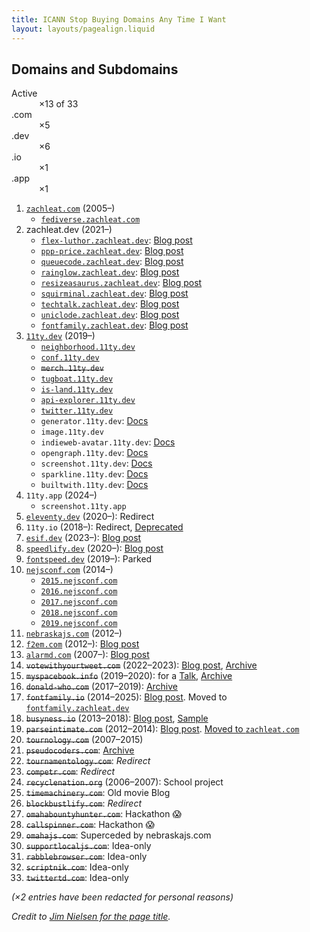 ```yaml
---
title: ICANN Stop Buying Domains Any Time I Want
layout: layouts/pagealign.liquid
---
```

## Domains and Subdomains

<dl class="flex">
	<div>
		<dt>Active</dt>
		<dd>&#160;×13 of 33</dd>
	</div>
	<div>
		<dt>.com</dt>
		<dd>&#160;×5</dd>
	</div>
	<div>
		<dt>.dev</dt>
		<dd>&#160;×6</dd>
	</div>
	<div>
		<dt>.io</dt>
		<dd>&#160;×1</dd>
	</div>
	<div>
		<dt>.app</dt>
		<dd>&#160;×1</dd>
	</div>
</dl>

<!--	- nexodus.zachleat.dev -->

1. [`zachleat.com`](https://zachleat.com/) (2005–)
	- [`fediverse.zachleat.com`](https://fediverse.zachleat.com/)
1. zachleat.dev (2021–)
	- [`flex-luthor.zachleat.dev`](https://flex-luthor.zachleat.dev/): [Blog post](/web/flex-luthor/)
	- [`ppp-price.zachleat.dev`](https://ppp-price.zachleat.dev/): [Blog post](/web/ppp-price/)
	- [`queuecode.zachleat.dev`](https://queuecode.zachleat.dev/): [Blog post](/web/queue-code/)
	- [`rainglow.zachleat.dev`](https://rainglow.zachleat.dev/): [Blog post](/web/rainglow/)
	- [`resizeasaurus.zachleat.dev`](https://resizeasaurus.zachleat.dev/): [Blog post](/web/resizeasaurus/)
	- [`squirminal.zachleat.dev`](https://squirminal.zachleat.dev/): [Blog post](/web/squirminal/)
	- [`techtalk.zachleat.dev`](https://techtalk.zachleat.dev/): [Blog post](/web/this-website-is-a-tech-talk/)
	- [`uniclode.zachleat.dev`](https://uniclode.zachleat.dev/): [Blog post](/web/uniclode/)
	- [`fontfamily.zachleat.dev`](https://fontfamily.zachleat.dev): [Blog post](/web/font-family-reunion/)
1. [`11ty.dev`](https://www.11ty.dev/) (2019–)
	- [`neighborhood.11ty.dev`](https://neighborhood.11ty.dev)
	- [`conf.11ty.dev`](https://conf.11ty.dev/)
	- ~~`merch.11ty.dev`~~
	- [`tugboat.11ty.dev`](https://tugboat.11ty.dev/)
	- [`is-land.11ty.dev`](https://is-land.11ty.dev/)
	- [`api-explorer.11ty.dev`](https://api-explorer.11ty.dev/)
	- [`twitter.11ty.dev`](https://twitter.11ty.dev/)
	- `generator.11ty.dev`: [Docs](https://www.11ty.dev/docs/services/generator/)
	- `image.11ty.dev`
	- `indieweb-avatar.11ty.dev`: [Docs](https://www.11ty.dev/docs/services/indieweb-avatar/)
	- `opengraph.11ty.dev`: [Docs](https://www.11ty.dev/docs/services/opengraph/)
	- `screenshot.11ty.dev`: [Docs](https://www.11ty.dev/docs/services/screenshots/)
	- `sparkline.11ty.dev`: [Docs](https://www.11ty.dev/docs/services/builtwith/)
	- `builtwith.11ty.dev`: [Docs](https://www.11ty.dev/docs/services/sparklines/)
1. `11ty.app` (2024–)
	- `screenshot.11ty.app`
1. [`eleventy.dev`](https://eleventy.dev/) (2020–): Redirect
1. `11ty.io` (2018–): Redirect, [Deprecated](https://www.11ty.dev/blog/moving-house/)
1. [`esif.dev`](https://esif.dev/) (2023–): [Blog post](/web/esif/)
1. [`speedlify.dev`](https://speedlify.dev/) (2020–): [Blog post](/web/speedlify/)
1. [`fontspeed.dev`](https://fontspeed.dev/) (2019–): Parked
1. [`nejsconf.com`](https://nejsconf.com/) (2014–)
	- [`2015.nejsconf.com`](https://2015.nejsconf.com/)
	- [`2016.nejsconf.com`](https://2016.nejsconf.com/)
	- [`2017.nejsconf.com`](https://2017.nejsconf.com/)
	- [`2018.nejsconf.com`](https://2018.nejsconf.com/)
	- [`2019.nejsconf.com`](https://2019.nejsconf.com/)
1. [`nebraskajs.com`](https://nebraskajs.com/) (2012–)
1. [`f2em.com`](https://f2em.com/) (2012–): [Blog post](/web/manifesto/)
1. [`alarmd.com`](https://alarmd.com/) (2007–): [Blog post](/web/wake-up-to-youtube-on-my-internet-alarm-clock/)
1. ~~`votewithyourtweet.com`~~ (2022–2023): [Blog post](/web/vote-with-your-tweet/), [Archive](https://web.archive.org/web/20230203192146/https://votewithyourtweet.com/)
1. ~~`myspacebook.info`~~ (2019–2020): for a [Talk](/web/own-your-content/), [Archive](https://web.archive.org/web/20191022171944/https://myspacebook.info/)
1. ~~`donald-who.com`~~ (2017–2019): [Archive](https://web.archive.org/web/20181114201026/http://donald-who.com/)
1. ~~`fontfamily.io`~~ (2014–2025): [Blog post](/web/font-family-reunion/). Moved to [`fontfamily.zachleat.dev`](https://fontfamily.zachleat.dev/)
1. ~~`busyness.io`~~ (2013–2018): [Blog post](/web/busyness/), [Sample](/archive/busyness-sample/)
1. ~~`parseintimate.com`~~ (2012–2014): [Blog post](/web/lets-get-parseintimate/). [Moved to `zachleat.com`](/archive/parseintimate/)
1. ~~`tournology.com`~~ (2007–2015)
1. ~~`pseudocoders.com`~~: [Archive](https://web.archive.org/web/20080318165754/http://pseudocoders.com/)
1. ~~`tournamentology.com`~~: _Redirect_
1. ~~`competr.com`~~: _Redirect_
1. ~~`recyclenation.org`~~ (2006–2007): School project
1. ~~`timemachinery.com`~~: Old movie Blog
1. ~~`blockbustlify.com`~~: _Redirect_
1. ~~`omahabountyhunter.com`~~: Hackathon 😱
1. ~~`callspinner.com`~~: Hackathon 😱
1. ~~`omahajs.com`~~: Superceded by nebraskajs.com
1. ~~`supportlocaljs.com`~~: Idea-only
1. ~~`rabblebrowser.com`~~: Idea-only
1. ~~`scriptnik.com`~~: Idea-only
1. ~~`twittertd.com`~~: Idea-only

_(×2 entries have been redacted for personal reasons)_

_Credit to [Jim Nielsen for the page title](https://bsky.app/profile/jim-nielsen.com/post/3ly6gk2fzjc2f)._